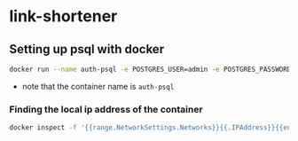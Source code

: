 # link-shortener

## Setting up psql with docker

```bash
docker run --name auth-psql -e POSTGRES_USER=admin -e POSTGRES_PASSWORD=admin -d postgres:14 -d auth-psql
```
- note that the container name is ```auth-psql```

### Finding the local ip address of the container
```bash
docker inspect -f '{{range.NetworkSettings.Networks}}{{.IPAddress}}{{end}}' auth-psql
```
